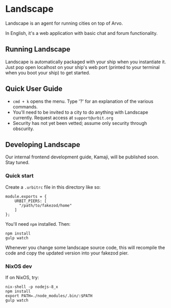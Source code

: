 # Landscape

Landscape is an agent for running cities on top of Arvo. 

In English, it's a web application with basic chat and forum functionality.

## Running Landscape

Landscape is automatically packaged with your ship when you instantiate it. Just pop open localhost on your ship's web port (printed to your terminal when you boot your ship) to get started. 

## Quick User Guide 

- `cmd + k` opens the menu. Type '?' for an explanation of the various commands.
- You'll need to be invited to a city to do anything with Landscape currently. Request access at `support@urbit.org`
- Security has not yet been vetted; assume only security through obscurity.

## Developing Landscape 

Our internal frontend development guide, Kamaji, will be published soon. Stay tuned.

### Quick start

Create a `.urbitrc` file in this directory like so:

```
module.exports = {
    URBIT_PIERS: [
      "/path/to/fakezod/home"
    ]
};
```

You'll need `npm` installed. Then:

```
npm install
gulp watch
```

Whenever you change some landscape source code, this will recompile the code and
copy the updated version into your fakezod pier.

### NixOS dev

If on NixOS, try:

```
nix-shell -p nodejs-8_x
npm install
export PATH=./node_modules/.bin/:$PATH
gulp watch
```
